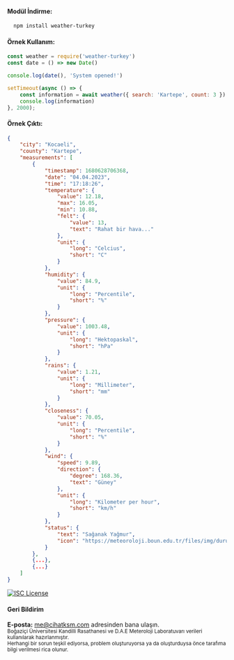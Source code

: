 #### Modül İndirme:

```bash
  npm install weather-turkey
```

#### Örnek Kullanım:
```js
const weather = require('weather-turkey')
const date = () => new Date()

console.log(date(), 'System opened!')

setTimeout(async () => {
    const information = await weather({ search: 'Kartepe', count: 3 })
    console.log(information)
}, 2000);
```

#### Örnek Çıktı:
```json
{
    "city": "Kocaeli",
    "county": "Kartepe",
    "measurements": [
        {
            "timestamp": 1680628706368,
            "date": "04.04.2023",
            "time": "17:18:26",
            "temperature": {
                "value": 12.18,
                "max": 16.05,
                "min": 10.88,
                "felt": { 
                    "value": 13, 
                    "text": "Rahat bir hava..." 
                },
                "unit": { 
                    "long": "Celcius", 
                    "short": "C" 
                }
            },
            "humidity": { 
                "value": 84.9, 
                "unit": { 
                    "long": "Percentile", 
                    "short": "%"
                } 
            },
            "pressure": { 
                "value": 1003.48,
                "unit": { 
                    "long": "Hektopaskal", 
                    "short": "hPa" 
                } 
            },
            "rains": { 
                "value": 1.21, 
                "unit": { 
                    "long": "Millimeter", 
                    "short": "mm" 
                } 
            },
            "closeness": { 
                "value": 70.05, 
                "unit": { 
                    "long": "Percentile", 
                    "short": "%" 
                } 
            },
            "wind": {
                "speed": 9.89,
                "direction": { 
                    "degree": 168.36, 
                    "text": "Güney" 
                },
                "unit": { 
                    "long": "Kilometer per hour", 
                    "short": "km/h" 
                }
            },
            "status": {
                "text": "Sağanak Yağmur",
                "icon": "https://meteoroloji.boun.edu.tr/files/img/durumlar/sagnak_yagmur.png"
            }
        },
        {...},
        {...}
    ]
}
```

[![ISC License](https://img.shields.io/badge/License-ISC-green.svg)](https://choosealicense.com/licenses/isc/)

#### Geri Bildirim

**E-posta:** me@cihatksm.com adresinden bana ulaşın.
<br>
<small>
Boğaziçi Üniversitesi Kandilli Rasathanesi ve D.A.E Meteroloji Laboratuvarı verileri kullanılarak hazırlanmıştır.
<br>
Herhangi bir sorun teşkil ediyorsa, problem oluşturuyorsa ya da oluşturduysa önce tarafıma bilgi verilmesi rica olunur.
</small>
